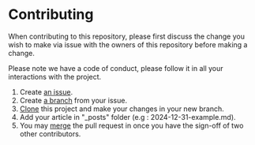 # Contributing

When contributing to this repository, please first discuss the change you wish to make via issue with the owners of this repository before making a change.

Please note we have a code of conduct, please follow it in all your interactions with the project.

1. Create [an issue](https://docs.github.com/en/issues/tracking-your-work-with-issues/using-issues/creating-an-issue).
2. Create [a branch](https://docs.github.com/en/issues/tracking-your-work-with-issues/using-issues/creating-a-branch-for-an-issue) from your issue.
2. [Clone](https://docs.github.com/en/repositories/creating-and-managing-repositories/cloning-a-repository) this project and make your changes in your new branch.
3. Add your article in "_posts" folder (e.g : 2024-12-31-example.md).
4. You may [merge](https://docs.github.com/en/pull-requests/collaborating-with-pull-requests/incorporating-changes-from-a-pull-request/merging-a-pull-request) the pull request in once you have the sign-off of two other contributors.